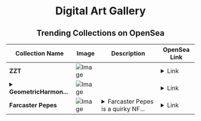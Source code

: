 <div align="center">

# Digital Art Gallery

## Trending Collections on OpenSea

| Collection Name                       | Image                                                                                     | Description                       | OpenSea Link                                                                                          |
|---------------------------------------|-------------------------------------------------------------------------------------------|-----------------------------------|--------------------------------------------------------------------------------------------------------|
| **ZZT** | ![Image](https://i.seadn.io/s/raw/files/2b562407adbbe8b9cd8d4fc34c3a3229.png?w=500&auto=format?w=200&auto=format) |  | <details><summary>Link</summary>[ZZT](https://opensea.io/collection/zzt-2)</details> |
| **<details><summary>GeometricHarmon...</summary>GeometricHarmony</details>** | ![Image](https://raw.seadn.io/files/ac7e1ba492a05390220ed97a7644210c.svg?w=200&auto=format) |  | <details><summary>Link</summary>[GeometricHarmony](https://opensea.io/collection/geometricharmony-193)</details> |
| **Fаrcastеr Pеpеs** | ![Image](https://i.seadn.io/s/raw/files/0786a30d54c5aae4ede88a95c3f90397.gif?w=500&auto=format?w=200&auto=format) | <details><summary>Farcaster Pepes is a quirky NF...</summary>Farcaster Pepes is a quirky NFT collection featuring the beloved Pepe meme reimagined in a futuristic, digital world, blending classic internet culture with a new, high-tech twist.</details> | <details><summary>Link</summary>[Fаrcastеr Pеpеs](https://opensea.io/collection/farcaster-pepes-161)</details> |

</div>